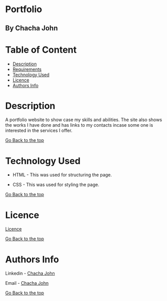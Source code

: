 # Portfolio

## By Chacha John 

# Table of Content

+ [Description](#description)
+ [Requirements](#Requirements)
+ [Technology Used](#technology-used)
+ [Licence](#licence)
+ [Authors Info](#authors-Info)

# Description
<p>A portfolio website to show case my skills and abilities. The site also shows the works I have done and has links to my contacts incase some one is interested  in the services I offer.</p>

[Go Back to the top](#Portfolio)

# Technology Used
* HTML - This was used for structuring the page.

* CSS - This was used for styling the page.


[Go Back to the top](#Portfolio)

# Licence

[Licence](LICENSE)

[Go Back to the top](#Portfolio)

# Authors Info

Linkedin - [Chacha John](https://www.linkedin.com/in/rikonnect/)

Email - [Chacha John](mailto:chacha.john@student.moringaschool.com)

[Go Back to the top](#Portfolio)
